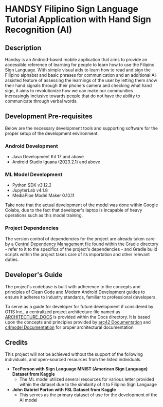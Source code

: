 # HANDSY Filipino Sign Language Tutorial Application with Hand Sign Recognition (AI)

## Description

Handsy is an Android-based mobile application that aims to provide an accessible reference of learning for people to learn how to use the Filipino Sign Language. With simple visual aids to learn how to read and sign the Filipino alphabet and basic phrases for communication and an additional AI-assisted feature of assessing the learnings of the user by letting them show their hand signals through their phone's camera and checking what hand sign, it aims to revolutionize how we can make our communities increasingly inclusive towards people that do not have the ability to communicate through verbal words.

## Development Pre-requisites

Below are the necessary development tools and supporting software for the proper setup of the development environment.

### Android Development

- Java Development Kit 17 and above
- Android Studio Iguana (2023.2.1) and above

### ML Model Development

- Python SDK v3.12.3
- JupyterLab v4.1.8
- MediaPipe Model Maker 0.10.11

Take note that the actual development of the model was done within Google Colabs, due to the fact that developer's laptop is incapable of heavy operations such as this model training.

### Project Dependencies

The version control of dependencies for the project are already taken care by a [Central Dependency Management file](/gradle/libs.versions.toml) found within the Gradle directory - refer to it to the specifics of the project's dependencies - and Gradle build scripts within the project takes care of its importation and other relevant duties.

## Developer's Guide

The project's codebase is built with adherence to the concepts and principles of Clean Code and Modern Android Development guides to ensure it adheres to industry standards, familiar to professional developers. 

To serve as a guide for developer for future development if considered by OTIS Inc., a centralized project architecture file named as [ARCHITECTURE_DOCS](/docs/ARCHITECTURE_DOCS.md) is provided within the Docs directory. It is based upon the concepts and principles provided by [arc42 Documentation](https://arc42.org/?ref=workingsoftware.dev) and [c4model Documentation](https://c4model.com/?ref=workingsoftware.dev) for proper architectural documentation

## Credits

This project will not be achieved without the support of the following individuals, and open-sourced resources from the listed individuals.

- **TecPerson with Sign Language MNIST (American Sign Language) Dataset from Kaggle**
  - The ML model utilized several resources for various letter provided within the dataset due to the similarity of it to Filipino Sign Language
- **John Gabriel Porton with FSL Dataset from Kaggle**
  - This serves as the primary dataset of use for the development of the AI model